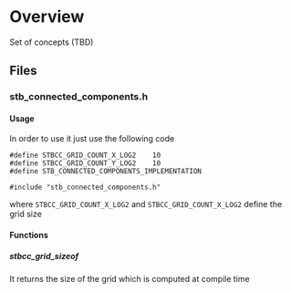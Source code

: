 
# Overview 

Set of concepts (TBD)

## Files 

### stb_connected_components.h

#### Usage 

In order to use it just use the following code 

```
#define STBCC_GRID_COUNT_X_LOG2    10
#define STBCC_GRID_COUNT_Y_LOG2    10
#define STB_CONNECTED_COMPONENTS_IMPLEMENTATION

#include "stb_connected_components.h"
```

where `STBCC_GRID_COUNT_X_LOG2` and `STBCC_GRID_COUNT_X_LOG2` define the grid size 



#### Functions 

##### stbcc_grid_sizeof

It returns the size of the grid which is computed at compile time 



